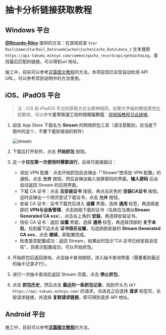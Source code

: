 # 抽卡分析链接获取教程

## Windows 平台

**[@Ricardo-Riley](https://github.com/Ricardo-Riley)** 提供的方法：在游戏目录 `Star Rail\Game\StarRail_Data\webCaches\Cache\Cache_Data\data_2` 文本搜索 `https://api-takumi.mihoyo.com/common/gacha_record/api/getGachaLog`，查找最后匹配的链接，可以得到url 地址。

施工中，目前可以参考[这篇图文教程](https://mp.weixin.qq.com/s/CzSTvRDJ3C3SVDQKPcLvVA)的方法。本项目现已实现自动检测 API URL，可以参考项目说明中的方法使用。

## iOS、iPadOS 平台

>  注：iOS 和 iPadOS 平台的获取方式与原神相同，如果文字版的教程感觉比较繁琐，可以参考**星穹铁道工坊的视频版教程**：[视频版教程见此链接](https://mp.weixin.qq.com/s/CzSTvRDJ3C3SVDQKPcLvVA)。

1. 前往 App Store 下载名为 **Stream** 的网络抓包工具（请注意甄别，应当是下图中的这个，不要下载到错误的软件）

   ![stream](https://s1.ax1x.com/2023/05/01/p9G1nRf.md.jpg)

2. 下载后打开软件，点击 **开始抓包** 按钮。

3. 这一步**仅在第一次使用时需要进行**，后续可直接跳过：

   - 添加 VPN 配置：点击开始抓包后会弹出「“Stream”想添加 VPN 配置」的通知，点击 **允许** 按钮，然后会弹出输入锁屏密码的界面，**输入密码** 后会自动返回 Stream 的应用界面。
   - 下载 CA 证书：点击 **去安装证书** 按钮，再点击灰色的 **安装CA证书** 按钮，这时会弹出一个网页尝试下载证书，点击 **允许** 按钮。
   - 安装 CA 证书：证书下载完后进入 **设置** 界面，选择 **通用** 标签，再选择底部的 **VPN与设备管理**，点击刚刚下载的证书（名称应当类似**Stream Generated CA xxx**），点击右上角的 **安装**，再选择安装证书。
   - 信任 CA 证书：返回 **设置** 界面，选择 **通用** 标签，再选择顶部的 **关于本机**，拉到最下边点击 **证书信任设置**，勾选刚刚安装的 **Stream Generated CA xxx**，点击 **继续**，即配置完成。
   - 检查是否配置成功：返回 Stream，如果此时显示“CA 证书已经安装且信任”，则表示配置成功，可以开始抓包。

4. 开始抓包后返回游戏，点击抽卡查询按钮，进入抽卡查询界面（需要看到最近的抽卡记录才行）。

5. 进行一次抽卡查询后返回 Stream 页面，点击 **停止抓包**。

6. 点击 **抓包历史**，然后点击 **最近的一条抓包记录**，找到开头为 `GET https://api-takumi.mihoyo.com/` 的请求，点进去之后选择 **请求** 标签页，长按请求链接，并选择 **复制请求链接**，即可得到请求 API 地址。

## Android 平台

施工中，目前可以参考[**这篇图文教程**](https://game.xiaomi.com/viewpoint/1439459001_1661508721405_100)的方法。
